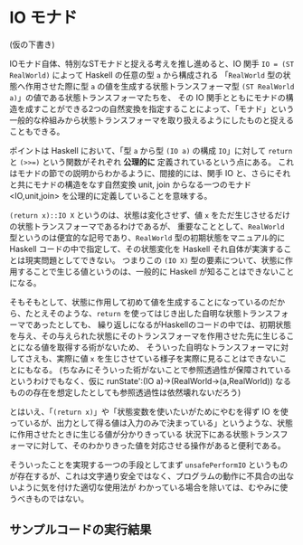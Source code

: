 # IO モナド

(仮の下書き)

IOモナド自体、特別なSTモナドと捉える考えを推し進めると、IO 関手 `IO = (ST RealWorld)` によって Haskell の任意の型 `a` から構成される
「`RealWorld` 型の状態へ作用させた際に型 `a` の値を生成する状態トランスフォーマ型 `(ST RealWorld a)`」の値である状態トランスフォーマたちを、
その IO 関手とともにモナドの構造を成すことができる2つの自然変換を指定することによって、「モナド」という一般的な枠組みから状態トランスフォーマを取り扱えるようにしたものと捉えることもできる。

ポイントは Haskell において、「型 `a` から型 `(IO a)` の構成 `IO`」に対して `return` と `(>>=)` という関数がそれぞれ **公理的に** 定義されているという点にある。
これはモナドの節での説明からわかるように、間接的には、関手 IO と、さらにそれと共にモナドの構造をなす自然変換 unit, join からなる一つのモナド <IO,unit,join> を公理的に定義していることを意味する。

`(return x)::IO X` というのは、状態は変化させず、値 `x` をただ生じさせるだけの状態トランスフォーマであるわけであるが、
重要なこととして、`RealWorld` 型というのは便宜的な記号であり、`RealWorld` 型の初期状態をマニュアル的に Haskell コードの中で指定して、その状態変化を Haskell それ自体が実演することは現実問題としてできない。
つまりこの `(IO X)` 型の要素について、状態に作用することで生じる値というのは、一般的に Haskell が知ることはできないことになる。

そもそもとして、状態に作用して初めて値を生成することになっているのだから、たとえそのような、`return` を使ってはじき出した自明な状態トランスフォーマであったとしても、
繰り返しになるがHaskellのコードの中では、初期状態を与え、その与えられた状態にそのトランスフォーマを作用させた先に生じることになる値を取得する術がないため、
そういった自明なトランスフォーマに対してさえも、実際に値 `x` を生じさせている様子を実際に見ることはできないことにもなる。
(ちなみにそういった術がないことで参照透過性が保障されているというわけでもなく、仮に runState':(IO a)→(RealWorld→(a,RealWorld)) なるものの存在を想定したとしても参照透過性は依然壊れないだろう)

とはいえ、「`(return x)`」や「状態変数を使いたいがためにやむを得ず IO を使っているが、出力として得る値は入力のみで決まっている」というような、状態に作用させたときに生じる値が分かりきっている
状況下にある状態トランスフォーマに対して、そのわかりきった値を対応させる操作があると便利である。

そういったことを実現する一つの手段としてまず `unsafePerformIO` というものが存在するが、これは文字通り安全ではなく、プログラムの動作に不具合の出ないように気を付けた適切な使用法が
わかっている場合を除いては、むやみに使うべきものではない。



## サンプルコードの実行結果
